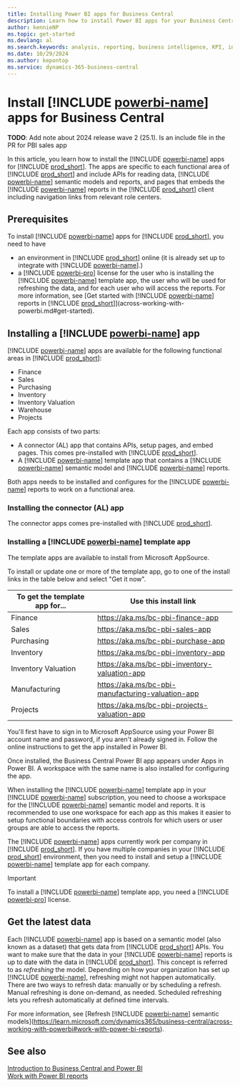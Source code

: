 ```yaml
---
title: Installing Power BI apps for Business Central
description: Learn how to install Power BI apps for your Business Central data.
author: kennieNP
ms.topic: get-started
ms.devlang: al
ms.search.keywords: analysis, reporting, business intelligence, KPI, installation, administration
ms.date: 10/29/2024
ms.author: kepontop
ms.service: dynamics-365-business-central
---
```


# Install [!INCLUDE [powerbi-name](includes/powerbi-name.md)] apps for Business Central

**TODO**: Add note about 2024 release wave 2 (25.1). Is an include file in the PR for PBI sales app

In this article, you learn how to install the [!INCLUDE [powerbi-name](includes/powerbi-name.md)] apps for [!INCLUDE [prod_short](includes/prod_short.md)]. The apps are specific to each functional area of [!INCLUDE [prod_short](includes/prod_short.md)] and include APIs for reading data, [!INCLUDE [powerbi-name](includes/powerbi-name.md)] semantic models and reports, and pages that embeds the [!INCLUDE [powerbi-name](includes/powerbi-name.md)] reports in the [!INCLUDE [prod_short](includes/prod_short.md)] client including navigation links from relevant role centers.


## Prerequisites

To install [!INCLUDE [powerbi-name](includes/powerbi-name.md)] apps for [!INCLUDE [prod_short](includes/prod_short.md)], you need to have
- an environment in [!INCLUDE [prod_short](includes/prod_short.md)] online (it is already set up to integrate with [!INCLUDE [powerbi-name](includes/powerbi-name.md)].)
- a [!INCLUDE [powerbi-pro](includes/powerbi-pro-license-name.md)] license for the user who is installing the [!INCLUDE [powerbi-name](includes/powerbi-name.md)] template app, the user who will be used for refreshing the data, and for each user who will access the reports. For more information, see [Get started with [!INCLUDE [powerbi-name](includes/powerbi-name.md)] reports in [!INCLUDE [prod_short](includes/prod_short.md)]](across-working-with-powerbi.md#get-started).


## Installing a [!INCLUDE [powerbi-name](includes/powerbi-name.md)] app 

[!INCLUDE [powerbi-name](includes/powerbi-name.md)] apps are available for the following functional areas in [!INCLUDE [prod_short](includes/prod_short.md)]:
- Finance
- Sales
- Purchasing
- Inventory
- Inventory Valuation
- Warehouse
- Projects

Each app consists of two parts:
- A connector (AL) app that contains APIs, setup pages, and embed pages. This comes pre-installed with [!INCLUDE [prod_short](includes/prod_short.md)].
- A [!INCLUDE [powerbi-name](includes/powerbi-name.md)] template app that contains a [!INCLUDE [powerbi-name](includes/powerbi-name.md)] semantic model and [!INCLUDE [powerbi-name](includes/powerbi-name.md)] reports.

Both apps needs to be installed and configures for the [!INCLUDE [powerbi-name](includes/powerbi-name.md)] reports to work on a functional area.

### Installing the connector (AL) app

The connector apps comes pre-installed with [!INCLUDE [prod_short](includes/prod_short.md)].

### Installing a [!INCLUDE [powerbi-name](includes/powerbi-name.md)] template app

The template apps are available to install from Microsoft AppSource.

To install or update one or more of the template app, go to one of the install links in the table below and select "Get it now".

| To get the template app for... | Use this install link                             | 
|--------------------------------| ------------------------------------------------- | 
| Finance                        | https://aka.ms/bc-pbi-finance-app                 |
| Sales                          | https://aka.ms/bc-pbi-sales-app                   | 
| Purchasing                     | https://aka.ms/bc-pbi-purchase-app                |
| Inventory                      | https://aka.ms/bc-pbi-inventory-app               |
| Inventory Valuation            | https://aka.ms/bc-pbi-inventory-valuation-app     | 
| Manufacturing                  | https://aka.ms/bc-pbi-manufacturing-valuation-app |
| Projects                       | https://aka.ms/bc-pbi-projects-valuation-app      |

You'll first have to sign in to Microsoft AppSource using your Power BI account name and password, if you aren't already signed in. Follow the online instructions to get the app installed in Power BI.

Once installed, the Business Central Power BI app appears under Apps in Power BI. A workspace with the same name is also installed for configuring the app.


When installing the [!INCLUDE [powerbi-name](includes/powerbi-name.md)] template app in your [!INCLUDE [powerbi-name](includes/powerbi-name.md)] subscription, you need to choose a workspace for the [!INCLUDE [powerbi-name](includes/powerbi-name.md)] semantic model and reports. It is recommended to use one workspace for each app as this makes it easier to setup functional boundaries with access controls for which users or user groups are able to access the reports. 

The [!INCLUDE [powerbi-name](includes/powerbi-name.md)] apps currently work per company in [!INCLUDE [prod_short](includes/prod_short.md)]. If you have multiple companies in your [!INCLUDE [prod_short](includes/prod_short.md)] environment, then you need to install and setup a [!INCLUDE [powerbi-name](includes/powerbi-name.md)] template app for each company.

> [!IMPORTANT]
> To install a [!INCLUDE [powerbi-name](includes/powerbi-name.md)] template app, you need a [!INCLUDE [powerbi-pro](includes/powerbi-pro-license-name.md)] license.

## Get the latest data

Each [!INCLUDE [powerbi-name](includes/powerbi-name.md)] app is based on a semantic model (also known as a dataset) that gets data from [!INCLUDE [prod_short](includes/prod_short.md)] APIs. You want to make sure that the data in your [!INCLUDE [powerbi-name](includes/powerbi-name.md)] reports is up to date with the data in [!INCLUDE [prod_short](includes/prod_short.md)]. This concept is referred to as *refreshing* the model. Depending on how your organization has set up [!INCLUDE [powerbi-name](includes/powerbi-name.md)], refreshing might not happen automatically. There are two ways to refresh data: manually or by scheduling a refresh. Manual refreshing is done on-demand, as needed. Scheduled refreshing lets you refresh automatically at defined time intervals.

For more information, see [Refresh [!INCLUDE [powerbi-name](includes/powerbi-name.md)] semantic models](https://learn.microsoft.com/dynamics365/business-central/across-working-with-powerbi#work-with-power-bi-reports).


## See also

[Introduction to Business Central and Power BI](admin-powerbi.md)   
[Work with Power BI reports](across-working-with-powerbi.md)   
